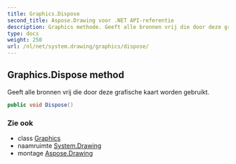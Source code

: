 ```yaml
---
title: Graphics.Dispose
second_title: Aspose.Drawing voor .NET API-referentie
description: Graphics methode. Geeft alle bronnen vrij die door deze grafische kaart worden gebruikt.
type: docs
weight: 250
url: /nl/net/system.drawing/graphics/dispose/
---
```

## Graphics.Dispose method

Geeft alle bronnen vrij die door deze grafische kaart worden gebruikt.

```csharp
public void Dispose()
```

### Zie ook

* class [Graphics](../)
* naamruimte [System.Drawing](../../graphics/)
* montage [Aspose.Drawing](../../../)


